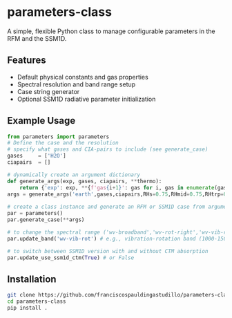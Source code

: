 # parameters-class
A simple, flexible Python class to manage configurable parameters in the RFM and the SSM1D.

## Features
- Default physical constants and gas properties
- Spectral resolution and band range setup
- Case string generator
- Optional SSM1D radiative parameter initialization

## Example Usage
```python
from parameters import parameters
# Define the case and the resolution
# specify what gases and CIA-pairs to include (see generate_case)
gases     = ['H2O']
ciapairs  = []

# dynamically create an argument dictionary
def generate_args(exp, gases, ciapairs, **thermo):
    return {'exp': exp, **{f'gas{i+1}': gas for i, gas in enumerate(gases)}, 'valid_ciapairs': ciapairs, **thermo}
args = generate_args('earth',gases,ciapairs,RHs=0.75,RHmid=0.75,RHtrp=0.75,uniform=1,Ts=300,Tmid=250,Ttrp=200)
        
# create a class instance and generate an RFM or SSM1D case from argument dictionary
par = parameters()
par.generate_case(**args)

# to change the spectral range ('wv-broadband','wv-rot-right','wv-vib-rot')
par.update_band('wv-vib-rot') # e.g., vibration-rotation band (1000-1500)

# to switch between SSM1D version with and without CTM absorption
par.update_use_ssm1d_ctm(True) # or False
```

## Installation
```bash
git clone https://github.com/franciscospauldingastudillo/parameters-class
cd parameters-class
pip install .
```

